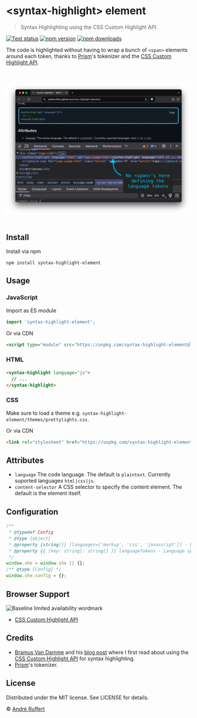# &lt;syntax-highlight&gt; element

> Syntax Highlighting using the CSS Custom Highlight API.

[![Test status](https://img.shields.io/github/actions/workflow/status/andreruffert/syntax-highlight-element/test.yml?label=Test&logo=github&color=32A9C3&labelColor=1B3C4A)](https://github.com/andreruffert/syntax-highlight-element/actions/workflows/test.yml)
[![npm version](https://img.shields.io/npm/v/syntax-highlight-element?color=32A9C3&labelColor=1B3C4A)](https://www.npmjs.com/package/syntax-highlight-element)
[![npm downloads](https://img.shields.io/npm/dm/syntax-highlight-element?logo=npm&color=32A9C3&labelColor=1B3C4A)](https://www.npmjs.com/package/syntax-highlight-element)

The code is highlighted without having to wrap a bunch of `<span>` elements around each token, thanks to [Prism][prism_github]'s tokenizer and the [CSS Custom Highlight API][MDN_CSS_Custom_Highlight_API].

<div align="center">
  <br>
  <br>
  <img src="media/cover.png" alt="Screenshot of the <syntax-highlight> element demo in the browser with DevTools open">
  <br>
  <br>
</div>

## Install

Install via npm

```shell
npm install syntax-highlight-element
```

## Usage

### JavaScript

Import as ES module

```js
import 'syntax-highlight-element';
```

Or via CDN

```html
<script type="module" src="https://unpkg.com/syntax-highlight-element@latest/dist/syntax-highlight-element.js"></script>
```

### HTML

```html
<syntax-highlight language="js">
  // ... 
</syntax-highlight>
```

### CSS

Make sure to load a theme e.g. `syntax-highlight-element/themes/prettylights.css`.

Or via CDN

```html
<link rel="stylesheet" href="https://unpkg.com/syntax-highlight-element@latest/dist/themes/prettylights.css">
```

## Attributes

* `language` The code language. The default is `plaintext`. Currently suported languages `html|css|js`.
* `content-selector` A CSS selector to specify the content element. The default is the element itself.

## Configuration
```js
/**
 * @typedef Config
 * @type {object}
 * @property {string[]} [languages=['markup', 'css', 'javascript']] - Language grammars to highlight.
 * @property {{ [key: string]: string[] }} languageTokens - Language specific token types.
 */
window.she = window.she || {};
/** @type {Config} */
window.she.config = {};
```

## Browser Support

<picture>
  <source media="(prefers-color-scheme: dark)" srcset="https://web-platform-dx.github.io/web-features/assets/img/baseline-limited-word-dark.svg">
  <img src="https://web-platform-dx.github.io/web-features/assets/img/baseline-limited-word.svg" width="224" height="63" alt="Baseline limited availability wordmark">
</picture>

- [CSS Custom Highlight API][caniuse_mdn-api_highlight]

## Credits

* [Bramus Van Damme][bramus_github] and his [blog post][bramus_blog_post] where I first read about using the [CSS Custom Highlight API][MDN_CSS_Custom_Highlight_API] for syntax highlighting.
* [Prism][prism_github]'s tokenizer.

## License

Distributed under the MIT license. See LICENSE for details. 

© [André Ruffert](https://andreruffert.com)

[prism_github]: https://github.com/PrismJS/prism
[bramus_github]: https://github.com/bramus
[bramus_blog_post]: https://www.bram.us/2024/02/18/custom-highlight-api-for-syntax-highlighting
[MDN_CSS_Custom_Highlight_API]: https://developer.mozilla.org/en-US/docs/Web/API/CSS_Custom_Highlight_API
[caniuse_mdn-api_highlight]: https://caniuse.com/mdn-api_highlight

